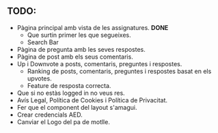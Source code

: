 ## TODO:

- Pàgina principal amb vista de les assignatures. **DONE**
  - Que surtin primer les que segueixes.
  - Search Bar
- Pàgina de pregunta amb les seves respostes.
- Pàgina de post amb els seus comentaris.
- Up i Downvote a posts, comentaris, preguntes i respostes.
  - Ranking de posts, comentaris, preguntes i respostes basat en els upvotes.
  - Feature de resposta correcta.
- Que si no estàs logged in no veus res.
- Avís Legal, Política de Cookies i Política de Privacitat.
- Fer que el component del layout s'amagui.
- Crear credencials AED.
- Canviar el Logo del pa de motlle.

